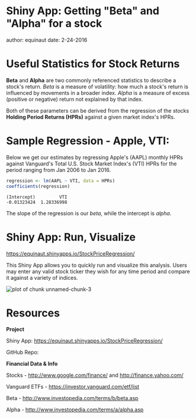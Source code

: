 


Shiny App: Getting "Beta" and "Alpha" for a stock
========================================================
author: equinaut
date: 2-24-2016

Useful Statistics for Stock Returns
========================================================

**Beta** and **Alpha** are two commonly referenced statistics
to describe a stock's return. *Beta* is a measure of volatility:
how much a stock's return is influenced by movements in a broader
index. *Alpha* is a measure of excess (positive or negative) return
not explained by that index.

Both of these parameters can be derived from the regression of
the stocks **Holding Period Returns (HPRs)** against a given market index's
HPRs.

Sample Regression - Apple, VTI:
========================================================

Below we get our estimates by regressing Apple's (AAPL)
monthly HPRs against Vanguard's Total U.S. Stock Market
Index's (VTI) HPRs for the period ranging from Jan 2006
to Jan 2016.


```r
regression <- lm(AAPL ~ VTI, data = HPRs)
coefficients(regression)
```

```
(Intercept)         VTI 
-0.01323424  1.28336998 
```

The slope of the regression is our *beta*, while the intercept
is *alpha*.


Shiny App: Run, Visualize
========================================================

https://equinaut.shinyapps.io/StockPriceRegression/

This Shiny App allows you to quickly run and visualize
this analysis. Users may enter any valid stock ticker they wish
for any time period and compare it against a variety of indices.

![plot of chunk unnamed-chunk-3](StockRegressionPitch-figure/unnamed-chunk-3-1.png)


Resources
========================================================

**Project**

Shiny App: https://equinaut.shinyapps.io/StockPriceRegression/

GitHub Repo:

**Financial Data & Info**

Stocks - http://www.google.com/finance/ and http://finance.yahoo.com/

Vanguard ETFs - https://investor.vanguard.com/etf/list

Beta - http://www.investopedia.com/terms/b/beta.asp

Alpha - http://www.investopedia.com/terms/a/alpha.asp



